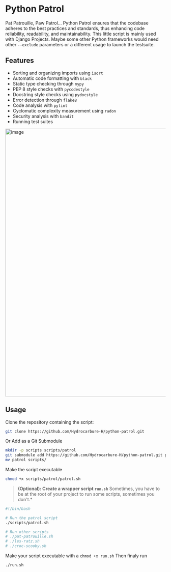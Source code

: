 # Python Patrol
Pat Patrouille, Paw Patrol... Python Patrol ensures that the codebase adheres to the best practices and standards, thus enhancing code reliability, readability, and maintainability.
This little script is mainly used with Django Projects. Maybe some other Python frameworks would need other `--exclude` parameters or a different usage to launch the testsuite.
## Features

- Sorting and organizing imports using `isort`
- Automatic code formatting with `black`
- Static type checking through `mypy`
- PEP 8 style checks with `pycodestyle`
- Docstring style checks using `pydocstyle`
- Error detection through `flake8`
- Code analysis with `pylint`
- Cyclomatic complexity measurement using `radon`
- Security analysis with `bandit`
- Running test suites

<img width="842" alt="image" src="https://github.com/user-attachments/assets/c0ed7cac-6f97-4a3b-adff-cb145ff36f7a">

## Usage
Clone the repository containing the script:
```bash
git clone https://github.com/Hydrocarbure-H/python-patrol.git
```
Or Add as a Git Submodule
```bash
mkdir -p scripts scripts/patrol
git submodule add https://github.com/Hydrocarbure-H/python-patrol.git patrol
mv patrol scripts/
```
Make the script executable
```bash
chmod +x scripts/patrol/patrol.sh
```
> **(Optional): Create a wrapper script `run.sh`**
> Sometimes, you have to be at the root of your project to run some scripts, sometimes you don't.*
```bash
#!/bin/bash

# Run the patrol script
./scripts/patrol.sh

# Run other scripts
# ./pat-patrouille.sh
# ./les-ratz.sh
# ./croc-scooby.sh
```
Make your script executable with a `chmod +x run.sh`
Then finaly run
```bash
./run.sh
```
